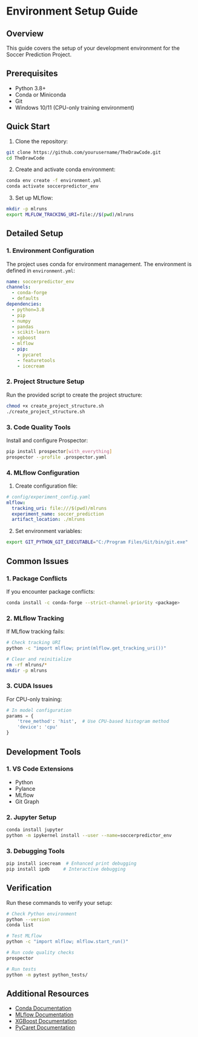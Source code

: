 # Environment Setup Guide

## Overview
This guide covers the setup of your development environment for the Soccer Prediction Project.

## Prerequisites

- Python 3.8+
- Conda or Miniconda
- Git
- Windows 10/11 (CPU-only training environment)

## Quick Start

1. Clone the repository:
```bash
git clone https://github.com/yourusername/TheDrawCode.git
cd TheDrawCode
```

2. Create and activate conda environment:
```bash
conda env create -f environment.yml
conda activate soccerpredictor_env
```

3. Set up MLflow:
```bash
mkdir -p mlruns
export MLFLOW_TRACKING_URI=file://$(pwd)/mlruns
```

## Detailed Setup

### 1. Environment Configuration

The project uses conda for environment management. The environment is defined in `environment.yml`:

```yaml
name: soccerpredictor_env
channels:
  - conda-forge
  - defaults
dependencies:
  - python=3.8
  - pip
  - numpy
  - pandas
  - scikit-learn
  - xgboost
  - mlflow
  - pip:
    - pycaret
    - featuretools
    - icecream
```

### 2. Project Structure Setup

Run the provided script to create the project structure:
```bash
chmod +x create_project_structure.sh
./create_project_structure.sh
```

### 3. Code Quality Tools

Install and configure Prospector:
```bash
pip install prospector[with_everything]
prospector --profile .prospector.yaml
```

### 4. MLflow Configuration

1. Create configuration file:
```yaml
# config/experiment_config.yaml
mlflow:
  tracking_uri: file:///$(pwd)/mlruns
  experiment_name: soccer_prediction
  artifact_location: ./mlruns
```

2. Set environment variables:
```bash
export GIT_PYTHON_GIT_EXECUTABLE="C:/Program Files/Git/bin/git.exe"
```

## Common Issues

### 1. Package Conflicts

If you encounter package conflicts:
```bash
conda install -c conda-forge --strict-channel-priority <package>
```

### 2. MLflow Tracking

If MLflow tracking fails:
```bash
# Check tracking URI
python -c "import mlflow; print(mlflow.get_tracking_uri())"

# Clear and reinitialize
rm -rf mlruns/*
mkdir -p mlruns
```

### 3. CUDA Issues

For CPU-only training:
```python
# In model configuration
params = {
    'tree_method': 'hist',  # Use CPU-based histogram method
    'device': 'cpu'
}
```

## Development Tools

### 1. VS Code Extensions
- Python
- Pylance
- MLflow
- Git Graph

### 2. Jupyter Setup
```bash
conda install jupyter
python -m ipykernel install --user --name=soccerpredictor_env
```

### 3. Debugging Tools
```bash
pip install icecream  # Enhanced print debugging
pip install ipdb     # Interactive debugging
```

## Verification

Run these commands to verify your setup:

```bash
# Check Python environment
python --version
conda list

# Test MLflow
python -c "import mlflow; mlflow.start_run()"

# Run code quality checks
prospector

# Run tests
python -m pytest python_tests/
```

## Additional Resources

- [Conda Documentation](https://docs.conda.io/)
- [MLflow Documentation](https://www.mlflow.org/docs/latest/index.html)
- [XGBoost Documentation](https://xgboost.readthedocs.io/)
- [PyCaret Documentation](https://pycaret.org/) 